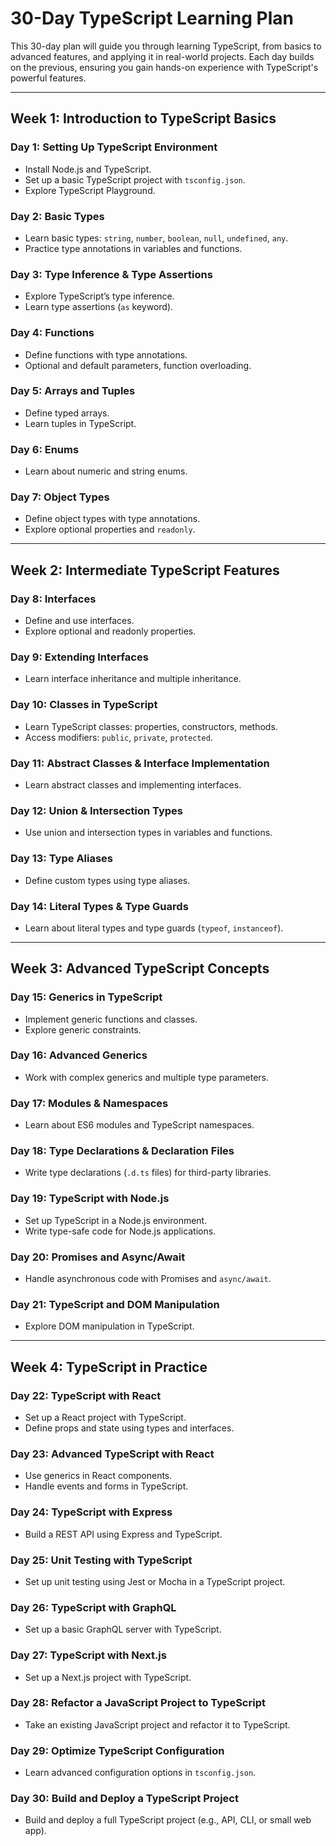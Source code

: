 # 30-Day TypeScript Learning Plan

This 30-day plan will guide you through learning TypeScript, from basics to advanced features, and applying it in real-world projects. Each day builds on the previous, ensuring you gain hands-on experience with TypeScript's powerful features.

---

## Week 1: Introduction to TypeScript Basics

### Day 1: Setting Up TypeScript Environment
- Install Node.js and TypeScript.
- Set up a basic TypeScript project with `tsconfig.json`.
- Explore TypeScript Playground.

### Day 2: Basic Types
- Learn basic types: `string`, `number`, `boolean`, `null`, `undefined`, `any`.
- Practice type annotations in variables and functions.

### Day 3: Type Inference & Type Assertions
- Explore TypeScript’s type inference.
- Learn type assertions (`as` keyword).

### Day 4: Functions
- Define functions with type annotations.
- Optional and default parameters, function overloading.

### Day 5: Arrays and Tuples
- Define typed arrays.
- Learn tuples in TypeScript.

### Day 6: Enums
- Learn about numeric and string enums.

### Day 7: Object Types
- Define object types with type annotations.
- Explore optional properties and `readonly`.

---

## Week 2: Intermediate TypeScript Features

### Day 8: Interfaces
- Define and use interfaces.
- Explore optional and readonly properties.

### Day 9: Extending Interfaces
- Learn interface inheritance and multiple inheritance.

### Day 10: Classes in TypeScript
- Learn TypeScript classes: properties, constructors, methods.
- Access modifiers: `public`, `private`, `protected`.

### Day 11: Abstract Classes & Interface Implementation
- Learn abstract classes and implementing interfaces.

### Day 12: Union & Intersection Types
- Use union and intersection types in variables and functions.

### Day 13: Type Aliases
- Define custom types using type aliases.

### Day 14: Literal Types & Type Guards
- Learn about literal types and type guards (`typeof`, `instanceof`).

---

## Week 3: Advanced TypeScript Concepts

### Day 15: Generics in TypeScript
- Implement generic functions and classes.
- Explore generic constraints.

### Day 16: Advanced Generics
- Work with complex generics and multiple type parameters.

### Day 17: Modules & Namespaces
- Learn about ES6 modules and TypeScript namespaces.

### Day 18: Type Declarations & Declaration Files
- Write type declarations (`.d.ts` files) for third-party libraries.

### Day 19: TypeScript with Node.js
- Set up TypeScript in a Node.js environment.
- Write type-safe code for Node.js applications.

### Day 20: Promises and Async/Await
- Handle asynchronous code with Promises and `async/await`.

### Day 21: TypeScript and DOM Manipulation
- Explore DOM manipulation in TypeScript.

---

## Week 4: TypeScript in Practice

### Day 22: TypeScript with React
- Set up a React project with TypeScript.
- Define props and state using types and interfaces.

### Day 23: Advanced TypeScript with React
- Use generics in React components.
- Handle events and forms in TypeScript.

### Day 24: TypeScript with Express
- Build a REST API using Express and TypeScript.

### Day 25: Unit Testing with TypeScript
- Set up unit testing using Jest or Mocha in a TypeScript project.

### Day 26: TypeScript with GraphQL
- Set up a basic GraphQL server with TypeScript.

### Day 27: TypeScript with Next.js
- Set up a Next.js project with TypeScript.

### Day 28: Refactor a JavaScript Project to TypeScript
- Take an existing JavaScript project and refactor it to TypeScript.

### Day 29: Optimize TypeScript Configuration
- Learn advanced configuration options in `tsconfig.json`.

### Day 30: Build and Deploy a TypeScript Project
- Build and deploy a full TypeScript project (e.g., API, CLI, or small web app).

